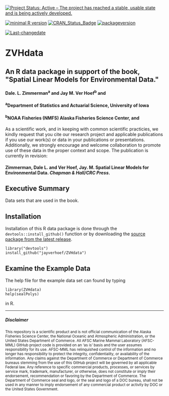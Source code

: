 [![Project Status: Active – The project has reached a stable, usable state and is being actively developed.](http://www.repostatus.org/badges/latest/active.svg)](http://www.repostatus.org/#active)

[![minimal R version](https://img.shields.io/badge/R%3E%3D-3.6.3-6666ff.svg)](https://cran.r-project.org/) [![CRAN\_Status\_Badge](http://www.r-pkg.org/badges/version/kotzeb0912)](https://cran.r-project.org/package=kotzeb0912) [![packageversion](https://img.shields.io/badge/Package%20version-1.0.0-orange.svg?style=flat-square)](commits/master)

[![Last-changedate](https://img.shields.io/badge/last%20change-2020--7--13-yellowgreen.svg)](/commits/master)

# ZVHdata 
## An R data package in support of the book, "Spatial Linear Models for Environmental Data." 

#### Dale. L. Zimmerman<sup>a</sup> and Jay M. Ver Hoef<sup>b</sup> and 

#### <sup>a</sup>Department of Statistics and Actuarial Science, University of Iowa
#### <sup>b</sup>NOAA Fisheries (NMFS) Alaska Fisheries Science Center, and 

As a scientific work, and in keeping with common scientific practicies, we kindly request that you cite our research project and applicable publications if you use our work(s) or data in your publications or presentations. Additionally, we strongly encourage and welcome collaboration to promote use of these data in the proper context and scope.  The publication is currently in revision:

#### Zimmerman, Dale L. and Ver Hoef, Jay. M. Spatial Linear Models for Environmental Data.  *Chapman & Hall/CRC Press*.


Executive Summary
-----------------

Data sets that are used in the book.

Installation
------------

Installation of this R data package is done through the `devtools::install_github()` function or by downloading the [source package from the latest release](https://github.com/jayverhoef/ZVHdata).

```
library("devtools")
install_github("jayverhoef/ZVHdata")
```

Examine the Example Data
------------------------

The help file for the example data set can found by typing

```
library(ZVHdata)
help(sealPolys)
```
in R.  

-------------
##### Disclaimer

<sub>This repository is a scientific product and is not official communication of the Alaska Fisheries Science Center, the National Oceanic and Atmospheric Administration, or the United States Department of Commerce. All AFSC Marine Mammal Laboratory (AFSC-MML) GitHub project code is provided on an ‘as is’ basis and the user assumes responsibility for its use. AFSC-MML has relinquished control of the information and no longer has responsibility to protect the integrity, confidentiality, or availability of the information. Any claims against the Department of Commerce or Department of Commerce bureaus stemming from the use of this GitHub project will be governed by all applicable Federal law. Any reference to specific commercial products, processes, or services by service mark, trademark, manufacturer, or otherwise, does not constitute or imply their endorsement, recommendation or favoring by the Department of Commerce. The Department of Commerce seal and logo, or the seal and logo of a DOC bureau, shall not be used in any manner to imply endorsement of any commercial product or activity by DOC or the United States Government.</sub>
